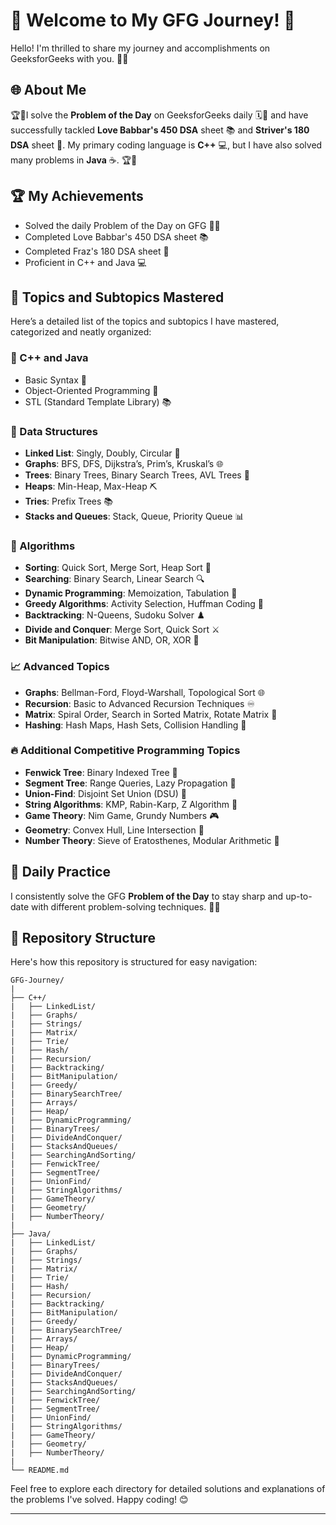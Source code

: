 

# 🌟 Welcome to My GFG Journey! 🌟

Hello! I'm thrilled to share my journey and accomplishments on GeeksforGeeks with you. 🚀✨

## 🌐 About Me
🏆🌟I solve the **Problem of the Day** on GeeksforGeeks daily 🗓️🧩 and have successfully tackled **Love Babbar's 450 DSA** sheet 📚 and **Striver's 180 DSA** sheet 📘. My primary coding language is **C++** 💻, but I have also solved many problems in **Java** ☕. 🏆🌟

## 🏆 My Achievements
- Solved the daily Problem of the Day on GFG 🧠🔥
- Completed Love Babbar's 450 DSA sheet 📚
- Completed Fraz's 180 DSA sheet 📘
- Proficient in C++ and Java 💻

## 🚀 Topics and Subtopics Mastered
Here’s a detailed list of the topics and subtopics I have mastered, categorized and neatly organized:

### 🚀 C++ and Java
- Basic Syntax 📝
- Object-Oriented Programming 🧩
- STL (Standard Template Library) 📚

### 🌳 Data Structures
- **Linked List**: Singly, Doubly, Circular 🔗
- **Graphs**: BFS, DFS, Dijkstra’s, Prim’s, Kruskal’s 🌐
- **Trees**: Binary Trees, Binary Search Trees, AVL Trees 🌲
- **Heaps**: Min-Heap, Max-Heap ⛏️
- **Tries**: Prefix Trees 📚
- **Stacks and Queues**: Stack, Queue, Priority Queue 📊

### 🧩 Algorithms
- **Sorting**: Quick Sort, Merge Sort, Heap Sort 🔄
- **Searching**: Binary Search, Linear Search 🔍
- **Dynamic Programming**: Memoization, Tabulation 🎯
- **Greedy Algorithms**: Activity Selection, Huffman Coding 🤑
- **Backtracking**: N-Queens, Sudoku Solver ♟️
- **Divide and Conquer**: Merge Sort, Quick Sort ⚔️
- **Bit Manipulation**: Bitwise AND, OR, XOR 🧩

### 📈 Advanced Topics
- **Graphs**: Bellman-Ford, Floyd-Warshall, Topological Sort 🌐
- **Recursion**: Basic to Advanced Recursion Techniques ♾️
- **Matrix**: Spiral Order, Search in Sorted Matrix, Rotate Matrix 🔄
- **Hashing**: Hash Maps, Hash Sets, Collision Handling 🔑

### 🔥 Additional Competitive Programming Topics
- **Fenwick Tree**: Binary Indexed Tree 🌳
- **Segment Tree**: Range Queries, Lazy Propagation 🌲
- **Union-Find**: Disjoint Set Union (DSU) 📌
- **String Algorithms**: KMP, Rabin-Karp, Z Algorithm 📝
- **Game Theory**: Nim Game, Grundy Numbers 🎮
- **Geometry**: Convex Hull, Line Intersection 📐
- **Number Theory**: Sieve of Eratosthenes, Modular Arithmetic 🔢

## 📅 Daily Practice
I consistently solve the GFG **Problem of the Day** to stay sharp and up-to-date with different problem-solving techniques. 🧠💡

## 📂 Repository Structure
Here's how this repository is structured for easy navigation:

```plaintext
GFG-Journey/
|
├── C++/
|   ├── LinkedList/
|   ├── Graphs/
|   ├── Strings/
|   ├── Matrix/
|   ├── Trie/
|   ├── Hash/
|   ├── Recursion/
|   ├── Backtracking/
|   ├── BitManipulation/
|   ├── Greedy/
|   ├── BinarySearchTree/
|   ├── Arrays/
|   ├── Heap/
|   ├── DynamicProgramming/
|   ├── BinaryTrees/
|   ├── DivideAndConquer/
|   ├── StacksAndQueues/
|   ├── SearchingAndSorting/
|   ├── FenwickTree/
|   ├── SegmentTree/
|   ├── UnionFind/
|   ├── StringAlgorithms/
|   ├── GameTheory/
|   ├── Geometry/
|   ├── NumberTheory/
|
├── Java/
|   ├── LinkedList/
|   ├── Graphs/
|   ├── Strings/
|   ├── Matrix/
|   ├── Trie/
|   ├── Hash/
|   ├── Recursion/
|   ├── Backtracking/
|   ├── BitManipulation/
|   ├── Greedy/
|   ├── BinarySearchTree/
|   ├── Arrays/
|   ├── Heap/
|   ├── DynamicProgramming/
|   ├── BinaryTrees/
|   ├── DivideAndConquer/
|   ├── StacksAndQueues/
|   ├── SearchingAndSorting/
|   ├── FenwickTree/
|   ├── SegmentTree/
|   ├── UnionFind/
|   ├── StringAlgorithms/
|   ├── GameTheory/
|   ├── Geometry/
|   ├── NumberTheory/
|
└── README.md
```

Feel free to explore each directory for detailed solutions and explanations of the problems I've solved. Happy coding! 😊

---

